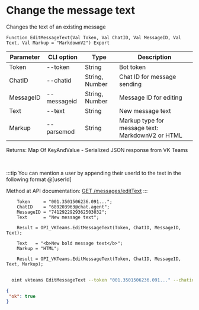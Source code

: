 ﻿---
sidebar_position: 4
---

# Change the message text
 Changes the text of an existing message



`Function EditMessageText(Val Token, Val ChatID, Val MessageID, Val Text, Val Markup = "MarkdownV2") Export`

  | Parameter | CLI option | Type | Description |
  |-|-|-|-|
  | Token | --token | String | Bot token |
  | ChatID | --chatid | String, Number | Chat ID for message sending |
  | MessageID | --messageid | String, Number | Message ID for editing |
  | Text | --text | String | New message text |
  | Markup | --parsemod | String | Markup type for message text: MarkdownV2 or HTML |

  
  Returns:  Map Of KeyAndValue - Serialized JSON response from VK Teams

<br/>

:::tip
You can mention a user by appending their userId to the text in the following format @[userId]

 Method at API documentation: [GET /messages/editText](https://teams.vk.com/botapi/#/messages/get_messages_editText)
:::
<br/>


```bsl title="Code example"
    Token     = "001.3501506236.091...";
    ChatID    = "689203963@chat.agent";
    MessageID = "7412922929362503032";
    Text      = "New message text";

    Result = OPI_VKTeams.EditMessageText(Token, ChatID, MessageID, Text);

    Text   = "<b>New bold message text</b>";
    Markup = "HTML";

    Result = OPI_VKTeams.EditMessageText(Token, ChatID, MessageID, Text, Markup);
```



```sh title="CLI command example"
    
  oint vkteams EditMessageText --token "001.3501506236.091..." --chatid "689203963@chat.agent" --messageid "7402287649739767956" --text %text% --parsemod "HTML"

```

```json title="Result"
{
 "ok": true
}
```
